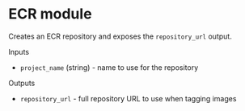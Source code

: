 # ECR module

Creates an ECR repository and exposes the `repository_url` output.

Inputs
- `project_name` (string) - name to use for the repository

Outputs
- `repository_url` - full repository URL to use when tagging images
